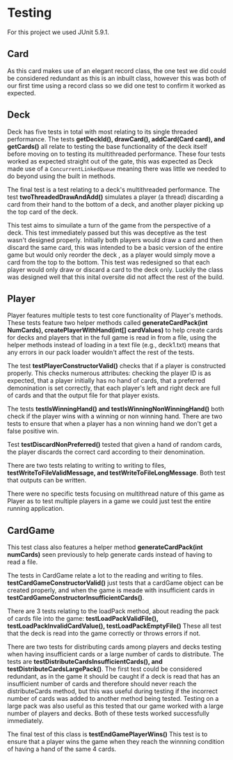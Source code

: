 # Testing

For this project we used JUnit 5.9.1.

## Card

As this card makes use of an elegant record class, the one test we did could be considered redundant as this is an inbuilt class, however this was both of our first time using a record class so we did one test to confirm it worked as expected.

## Deck

Deck has five tests in total with most relating to its single threaded performance.
The tests **getDeckId(), drawCard(), addCard(Card card), and getCards()** all relate to testing the base functionality of the deck itself before moving on to testing its multithreaded performance. These four tests worked as expected straight out of the gate, this was expected as Deck made use of a `ConcurrentLinkedQueue` meaning there was little we needed to do beyond using the built in methods.

The final test is a test relating to a deck's multithreaded performance. The test **twoThreadedDrawAndAdd()** simulates a player (a thread) discarding a card from their hand to the bottom of a deck, and another player picking up the top card of the deck.

This test aims to simuilate a turn of the game from the perspective of a deck. This test immediately passed but this was deceptive as the test wasn't designed properly. Initially both players would draw a card and then discard the same card, this was intended to be a basic version of the entire game but would only reorder the deck , as a player would simply move a card from the top to the bottom. This test was redesigned so that each player would only draw or discard a card to the deck only. Luckily the class was designed well that this inital oversite did not affect the rest of the build.

## Player

Player features multiple tests to test core functionality of Player's methods.
These tests feature two helper methods called **generateCardPack(int NumCards), createPlayerWithHand(int[] cardValues)** to help create cards for decks and players that in the full game is read in from a file, using the helper methods instead of loading in a text file (e.g., deck1.txt) means that any errors in our pack loader wouldn't affect the rest of the tests.

The test **testPlayerConstructorValid()** checks that if a player is constructed properly. This checks numerous attributes: checking the player ID is as expected, that a player initially has no hand of cards, that a preferred demonination is set correctly, that each player's left and right deck are full of cards and that the output file for that player exists.

The tests **testIsWinningHand() and testIsWinningNonWinningHand()** both check if the player wins with a winning or non winning hand. There are two tests to ensure that when a player has a non winning hand we don't get a false positive win.

Test **testDiscardNonPreferred()** tested that given a hand of random cards, the player discards the correct card according to their denomination. 

There are two tests relating to writing to writing to files, **testWriteToFileValidMessage, and testWriteToFileLongMessage**. Both test that outputs can be written.

There were no specific tests focusing on multithread nature of this game as Player as to test multiple players in a game we could just test the entire running application.

## CardGame
This test class also features a helper method **generateCardPack(int numCards)** seen previously to help generate cards instead of having to read a file. 

The tests in CardGame relate a lot to the reading and writing to files. 
**testCardGameConstructorValid()** just tests that a cardGame object can be created properly, and when the game is meade with insufficient cards in **testCardGameConstructorInsufficientCards()**. 

There are 3 tests relating to the loadPack method, about reading the pack of cards file into the game: **testLoadPackValidFile(), testLoadPackInvalidCardValue(), testLoadPackEmptyFile()** These all test that the deck is read into the game correctly or throws errors if not. 

There are two tests for distributing cards among players and decks testing when having insufficient cards or a large number of cards to distribute. The tests are **testDistributeCardsInsufficientCards(), and testDistributeCardsLargePack()**.
The first test could be considered redundant, as in the game it should be caught if a deck is read that has an insufficient number of cards and therefore should never reach the distributeCards method, but this was useful during testing if the incorrect number of cards was added to another method being tested.
Testing on a large pack was also useful as this tested that our game worked with a large number of players and decks. Both of these tests worked successfully immediately.

The final test of this class is **testEndGamePlayerWins()** This test is to ensure that a player wins the game when they reach the winnning condition of having a hand of the same 4 cards. 
